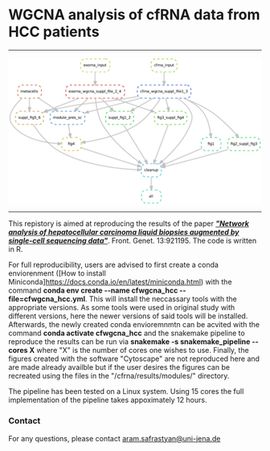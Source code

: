 # WGCNA analysis of cfRNA data from HCC patients

_____________________________________________

<img src="dag.pdf" align="center" />

_____________________________________________

This repistory is aimed at reproducing the results of the paper [***"Network analysis of hepatocellular carcinoma liquid biopsies augmented by single-cell sequencing data"***](https://doi.org/10.3389/fgene.2022.921195). Front. Genet. 13:921195. The code is written in R. 

For full reproducibility, users are advised to first create a conda enviorenment ([How to install Miniconda]https://docs.conda.io/en/latest/miniconda.html) with the command **conda env create --name cfwgcna_hcc --file=cfwgcna_hcc.yml**. This will install the neccassary tools with the appropriate versions. As some tools were used in original study with different versions, here the newer versions of said tools will be installed. Afterwards, the newly created conda envioremnmtn can be acvited with the command **conda activate cfwgcna_hcc** and the snakemake pipeline to reproduce the results can be run via **snakemake -s snakemake_pipeline --cores X** where "X" is the number of cores one wishes to use. Finally, the figures created with the software "Cytoscape" are not reproduced here and are made already availble but if the user desires the figures can be recreated using the files in the "/cfrna/results/modules/" directory. 

The pipeline has been tested on a Linux system. Using 15 cores the full implementation of the pipeline takes appoximately 12 hours. 

### Contact
For any questions, please contact <aram.safrastyan@uni-jena.de>
